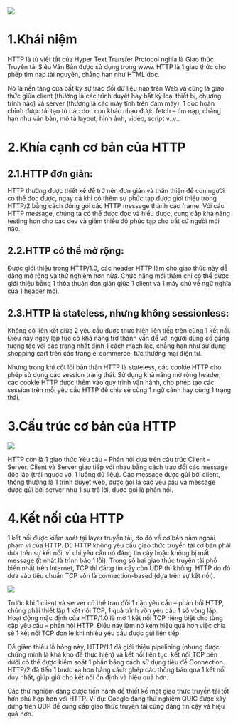 <img src="https://thietbiketnoi.com/wp-content/uploads/2019/12/http-la-gi-giao-thuc-truyen-sieu-van-ban-tao-nen-mang-internet-1.jpg">

# 1.Khái niệm
HTTP là từ viết tắt của Hyper Text Transfer Protocol nghĩa là Giao thức Truyền tải Siêu Văn Bản được sử dụng trong www. HTTP là 1 giao thức cho phép tìm nạp tài nguyên, chẳng hạn như HTML doc.

Nó là nền tảng của bất kỳ sự trao đổi dữ liệu nào trên Web và cũng là giao thức giữa client (thường là các trình duyệt hay bất kỳ loại thiết bị, chương trình nào) và server (thường là các máy tính trên đám mây). 1 doc hoàn chỉnh được tái tạo từ các doc con khác nhau được fetch – tìm nạp, chẳng hạn như văn bản, mô tả layout, hình ảnh, video, script v..v..
# 2.Khía cạnh cơ bản của HTTP
## 2.1.HTTP đơn giản:
HTTP thường được thiết kế để trở nên đơn giản và thân thiện để con người có thể đọc được, ngay cả khi có thêm sự phức tạp được giới thiệu trong HTTP/2 bằng cách đóng gói các HTTP message thành các frame. Với các HTTP message, chúng ta có thể được đọc và hiểu được, cung cấp khả năng testing hơn cho các dev và giảm thiểu độ phức tạp cho bất cứ người mới nào.
## 2.2.HTTP có thể mở rộng:
Được giới thiệu trong HTTP/1.0, các header HTTP làm cho giao thức này dễ dàng mở rộng và thử nghiệm hơn nữa. Chức năng mới thậm chí có thể được giới thiệu bằng 1 thỏa thuận đơn giản giữa 1 client và 1 máy chủ về ngữ nghĩa của 1 header mới.
## 2.3.HTTP là stateless, nhưng không sessionless:
Không có liên kết giữa 2 yêu cầu được thực hiện liên tiếp trên cùng 1 kết nối. Điều này ngay lập tức có khả năng trở thành vấn để với người dùng cố gắng tương tác với các trang nhất định 1 cách mạch lạc, chẳng hạn như sử dụng shopping cart trên các trang e-commerce, tức thương mại điện tử.

Nhưng trong khi cốt lõi bản thân HTTP là stateless, các cookie HTTP cho phép sử dụng các session trạng thái. Sử dụng khả năng mở rộng header, các cookie HTTP được thêm vào quy trình vận hành, cho phép tạo các session trên mỗi yêu cầu HTTP để chia sẻ cùng 1 ngữ cảnh hay cùng 1 trạng thái.

# 3.Cấu trúc cơ bản của HTTP
<img src="https://topdev.vn/blog/wp-content/uploads/2020/10/http-la-gi-1.gif">

HTTP còn là 1 giao thức Yêu cầu – Phản hồi dựa trên cấu trúc Client – Server. Client và Server giao tiếp với nhau bằng cách trao đổi các message độc lập (trái ngược với 1 luồng dữ liệu). Các message được gửi bởi client, thông thường là 1 trình duyệt web, được gọi là các yêu cầu và message được gửi bởi server như 1 sự trả lời, được gọi là phản hồi.
# 4.Kết nối của HTTP
1 kết nối được kiểm soát tại layer truyền tải, do đó về cơ bản nằm ngoài phạm vi của HTTP. Dù HTTP không yêu cầu giao thức truyền tải cơ bản phải dựa trên sự kết nối, vì chỉ yêu cầu nó đáng tin cậy hoặc không bị mất message (ít nhất là trình báo 1 lỗi). Trong số hai giao thức truyền tải phổ biến nhất trên Internet, TCP thì đáng tin cậy còn UDP thì không. HTTP do đó dựa vào tiêu chuẩn TCP vốn là connection-based (dựa trên sự kết nối).

<img src="https://topdev.vn/blog/wp-content/uploads/2020/10/http-la-gi-5.jpg">

Trước khi 1 client và server có thể trao đổi 1 cặp yêu cầu – phản hồi HTTP, chúng phải thiết lập 1 kết nối TCP, 1 quá trình vốn yêu cầu 1 số vòng lặp. Hoạt động mặc định của HTTP/1.0 là mở 1 kết nối TCP riêng biệt cho từng cặp yêu cầu – phản hồi HTTP. Điều này làm nó kém hiệu quả hơn việc chia sẻ 1 kết nối TCP đơn lẻ khi nhiều yêu cầu được gửi liên tiếp.

Để giảm thiểu lỗ hỏng này, HTTP/1.1 đã giới thiệu pipelining (nhưng được chứng minh là khá khó để thực hiện) và kết nối liên tục: kết nối TCP bên dưới có thể được kiểm soát 1 phần bằng cách sử dụng tiêu đề Connection. HTTP/2 đã tiến 1 bước xa hơn bằng cách ghép các thông báo qua 1 kết nối duy nhất, giúp giữ cho kết nối ổn định và hiệu quả hơn.

Các thử nghiệm đang được tiến hành để thiết kế một giao thức truyền tải tốt hơn phù hợp hơn với HTTP. Ví dụ: Google đang thử nghiệm QUIC được xây dựng trên UDP để cung cấp giao thức truyền tải cũng đáng tin cậy và hiệu quả hơn.
